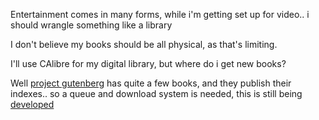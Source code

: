 Entertainment comes in many forms, while i'm getting set up for video.. i should wrangle something like a library

I don't believe my books should be all physical, as that's limiting.

I'll use CAlibre for my digital library, but where do i get new books?

Well [project gutenberg](https://www.gutenberg.org/) has quite a few books, and they publish their indexes..
so a queue and download system is needed, this is still being [developed](https://github.com/Nearline-life/bookshelf)
